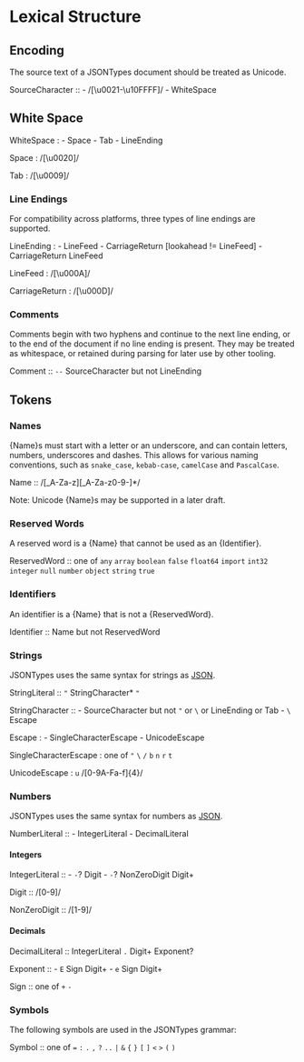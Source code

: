# Lexical Structure

## Encoding

The source text of a JSONTypes document should be treated as Unicode.

SourceCharacter ::
    - /[\u0021-\u10FFFF]/
    - WhiteSpace

## White Space

WhiteSpace :
    - Space
    - Tab
    - LineEnding

Space : /[\u0020]/

Tab : /[\u0009]/

### Line Endings

For compatibility across platforms, three types of line endings are supported.

LineEnding :
    - LineFeed
    - CarriageReturn [lookahead != LineFeed]
    - CarriageReturn LineFeed

LineFeed : /[\u000A]/

CarriageReturn : /[\u000D]/

### Comments

Comments begin with two hyphens and continue to the next line ending, or to the end of the document if no line ending is present. They may be treated as whitespace, or retained during parsing for later use by other tooling.

Comment :: `--` SourceCharacter but not LineEnding

## Tokens

### Names

{Name}s must start with a letter or an underscore, and can contain letters, numbers, underscores and dashes. This allows for various naming conventions, such as `snake_case`, `kebab-case`, `camelCase` and `PascalCase`.

Name :: /[_A-Za-z][_A-Za-z0-9-]*/

Note: Unicode {Name}s may be supported in a later draft.

### Reserved Words

A reserved word is a {Name} that cannot be used as an {Identifier}.

ReservedWord :: one of
    `any` `array` `boolean` `false` `float64`
    `import` `int32` `integer` `null` `number`
    `object` `string` `true`

### Identifiers

An identifier is a {Name} that is not a {ReservedWord}. 

Identifier :: Name but not ReservedWord

### Strings

JSONTypes uses the same syntax for strings as [JSON](http://json.org/).

StringLiteral :: `"` StringCharacter* `"`

StringCharacter ::
    - SourceCharacter but not `"` or `\` or LineEnding or Tab
    - `\` Escape

Escape :
    - SingleCharacterEscape
    - UnicodeEscape

SingleCharacterEscape : one of
    `"` `\` `/` `b` `n` `r` `t`

UnicodeEscape : `u` /[0-9A-Fa-f]{4}/

### Numbers

JSONTypes uses the same syntax for numbers as [JSON](http://json.org/).

NumberLiteral ::
    - IntegerLiteral
    - DecimalLiteral

#### Integers

IntegerLiteral ::
    - `-`? Digit
    - `-`? NonZeroDigit Digit+

Digit :: /[0-9]/

NonZeroDigit :: /[1-9]/

#### Decimals

DecimalLiteral :: IntegerLiteral `.` Digit+ Exponent?

Exponent ::
    - `E` Sign Digit+
    - `e` Sign Digit+

Sign :: one of
    `+` `-`

### Symbols

The following symbols are used in the JSONTypes grammar:

Symbol :: one of
    `=` `:` `.` `,` `?` `..` `|` `&`
    `{` `}` `[` `]` `<` `>` `(` `)`
